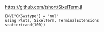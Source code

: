 https://github.com/tshort/SixelTerm.jl

```
ENV["GKSwstype"] = "nul"
using Plots, SixelTerm, TerminalExtensions
scatter(rand(100))
```
